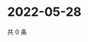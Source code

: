 # 2022-05-28

共 0 条

<!-- BEGIN WEIBO -->
<!-- 最后更新时间 Sat May 28 2022 09:03:59 GMT+0800 (China Standard Time) -->

<!-- END WEIBO -->

